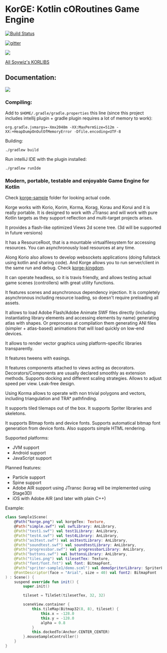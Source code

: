 # KorGE: Kotlin cORoutines Game Engine

[![Build Status](https://travis-ci.org/korlibs/korge.svg?branch=master)](https://travis-ci.org/korlibs/korge)

[![gitter](https://img.shields.io/gitter/room/soywiz/korge.svg)](https://gitter.im/korge-game-engine/Lobby)

![](https://raw.githubusercontent.com/soywiz/kor/master/logos/128/korge.png)

[All Soywiz's KORLIBS](https://github.com/soywiz/korlibs)

## Documentation:

[![](docs/documentation.png)](http://docs.korge.soywiz.com/)

### Compiling:

Add to `$HOME/.gradle/gradle.properties` this line (since this project includes intellij plugin + gradle plugin requires a lot of memory to work):
```
org.gradle.jvmargs=-Xmx2048m -XX:MaxPermSize=512m -XX:+HeapDumpOnOutOfMemoryError -Dfile.encoding=UTF-8
```

Building:
```
./gradlew build
```

Run intelliJ IDE with the plugin installed:
```
./gradlew runIde
```

### Modern, portable, testable and enjoyable Game Engine for Kotlin

Check [korge-sample](https://github.com/soywiz/korge/tree/master/korge-sample) folder for looking actual code.

Korge works with Korio, Korim, Korma, Korag, Korau and Korui and it is really portable. It is designed to work with JTransc
and will work with pure Kotlin targets as they support reflection and multi-target projects arises.

It provides a flash-like optimized Views 2d scene tree. (3d will be supported in future versions)

It has a ResourceRoot, that is a mountable virtualfilesystem for accessing resources. You can asynchronously load resources at any time.

Along Korio also allows to develop websockets applications (doing fullstack using kotlin and sharing code).
And Korge allows you to run server/client in the same run and debug. Check [korge-kingdom](https://github.com/soywiz/korge-kingdom).

It can operate headless, so it is travis friendly, and allows testing actual game scenes (controllers) with great utility functions.

It features scenes and asynchronous dependency injection. It is completely asynchronous including resource loading, so doesn't require preloading all assets.

It allows to load Adobe Flash/Adobe Animate SWF files directly (including instantiating library elements and accessing elements by name) generating atlas with shapes.
Or preprocess at compilation them generating ANI files (simpler + atlas-based) animations that will load quickly on low-end devices.

It allows to render vector graphics using platform-specific libraries transparently.

It features tweens with easings.

It features components attached to views acting as decorators.
Decorators/Components are usually declared smoothly as extension methods.
Supports docking and different scaling strategies.
Allows to adjust speed per view.
Leak-free design.

Using Korma allows to operate with non trivial polygons and vectors, including triangulation and TRA* pathfinding.

It supports tiled tilemaps out of the box.
It supports Spriter libraries and skeletons.

It supports Bitmap fonts and device fonts. Supports automatical bitmap font generation from device fonts.
Also supports simple HTML rendering.

Supported platforms:
* JVM support
* Android support
* JavaScript support

Planned features:
* Particle support
* Spine support
* Adobe AIR support using JTransc (korag will be implemented using Stage3D)
* iOS with Adobe AIR (and later with plain C++)

Example:

```kt
class Sample1Scene(
	@Path("korge.png") val korgeTex: Texture,
	@Path("simple.swf") val swfLibrary: AnLibrary,
	@Path("test1.swf") val test1Library: AnLibrary,
	@Path("test4.swf") val test4Library: AnLibrary,
	@Path("as3test.swf") val as3testLibrary: AnLibrary,
	@Path("soundtest.swf") val soundtestLibrary: AnLibrary,
	@Path("progressbar.swf") val progressbarLibrary: AnLibrary,
	@Path("buttons.swf") val buttonsLibrary: AnLibrary,
	@Path("tiles.png") val tilesetTex: Texture,
	@Path("font/font.fnt") val font: BitmapFont,
	@Path("spriter-sample1/demo.scml") val demoSpriterLibrary: SpriterLibrary,
	@FontDescriptor(face = "Arial", size = 40) val font2: BitmapFont
) : Scene() {
	suspend override fun init() {
		super.init()

		tileset = TileSet(tilesetTex, 32, 32)

		sceneView.container {
			this.tileMap(Bitmap32(8, 8), tileset) {
				this.x = -128.0
				this.y = -128.0
				alpha = 0.8
			}
			this.dockedTo(Anchor.CENTER_CENTER)
		}.mouseSampleController()
	}
}
```
